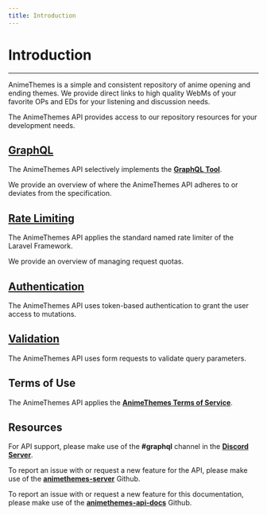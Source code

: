 ```yaml
---
title: Introduction
---
```


# Introduction

---

AnimeThemes is a simple and consistent repository of anime opening and ending themes. We provide direct links to high quality WebMs of your favorite OPs and EDs for your listening and discussion needs.

The AnimeThemes API provides access to our repository resources for your development needs.

## [GraphQL](/graphql/intro/graphql/)

The AnimeThemes API selectively implements the [**GraphQL Tool**](https://graphql.org).

We provide an overview of where the AnimeThemes API adheres to or deviates from the specification.

## [Rate Limiting](/graphql/intro/ratelimiting/)

The AnimeThemes API applies the standard named rate limiter of the Laravel Framework.

We provide an overview of managing request quotas.

## [Authentication](/graphql/intro/authentication/)

The AnimeThemes API uses token-based authentication to grant the user access to mutations.

## [Validation](/graphql/intro/validation/)

The AnimeThemes API uses form requests to validate query parameters.

## Terms of Use

The AnimeThemes API applies the [**AnimeThemes Terms of Service**](https://animethemes.moe/about/terms-of-service).

## Resources

For API support, please make use of the **#graphql** channel in the [**Discord Server**](https://discordapp.com/invite/m9zbVyQ).

To report an issue with or request a new feature for the API, please make use of the [**animethemes-server**](https://github.com/AnimeThemes/animethemes-server) Github.

To report an issue with or request a new feature for this documentation, please make use of the [**animethemes-api-docs**](https://github.com/AnimeThemes/animethemes-api-docs) Github.